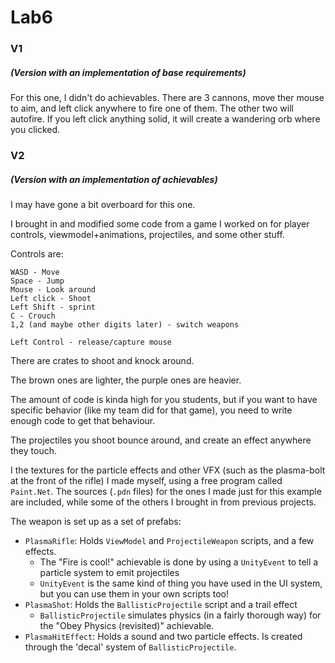﻿# Lab6
### V1
##### (Version with an implementation of base requirements)
For this one, I didn't do achievables. There are 3 cannons, move ther mouse to aim, and left click anywhere to fire one of them. The other two will autofire.
If you left click anything solid, it will create a wandering orb where you clicked.

### V2
##### (Version with an implementation of achievables)
I may have gone a bit overboard for this one. 

I brought in and modified some code from a game I worked on for player controls, viewmodel+animations, projectiles, and some other stuff.

Controls are:
```
WASD - Move
Space - Jump
Mouse - Look around
Left click - Shoot
Left Shift - sprint
C - Crouch
1,2 (and maybe other digits later) - switch weapons

Left Control - release/capture mouse
```
There are crates to shoot and knock around.

The brown ones are lighter, the purple ones are heavier.

The amount of code is kinda high for you students, but if you want to have specific behavior (like my team did for that game), you need to write enough code to get that behaviour.

The projectiles you shoot bounce around, and create an effect anywhere they touch.

I the textures for the particle effects and other VFX (such as the plasma-bolt at the front of the rifle) I made myself, using a free program called `Paint.Net`. The sources (`.pdn` files) for the ones I made just for this example are included, while some of the others I brought in from previous projects.

The weapon is set up as a set of prefabs:
- `PlasmaRifle`: Holds `ViewModel` and `ProjectileWeapon` scripts, and a few effects.
	- The "Fire is cool!" achievable is done by using a `UnityEvent` to tell a particle system to emit projectiles
	- `UnityEvent` is the same kind of thing you have used in the UI system, but you can use them in your own scripts too!
- `PlasmaShot`: Holds the `BallisticProjectile` script and a trail effect
	- `BallisticProjectile` simulates physics (in a fairly thorough way) for the "Obey Physics (revisited)" achievable.
- `PlasmaHitEffect`: Holds a sound and two particle effects. Is created through the 'decal' system of `BallisticProjectile`.

